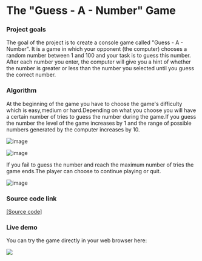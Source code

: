 # The "Guess - A - Number" Game

### Project goals
The goal of the project is to create a console game called "Guess - A - Number". It is a game in which your opponent (the computer) chooses a random number between 1 and 100 and your task is to guess this number. After each number you enter, the computer will give you a hint of whether the number is greater or less than the number you selected until you guess the correct number.

### Algorithm
At the beginning of the game you have to choose the game's difficulty which is easy,medium or hard.Depending on what you choose you will have a certain number of tries to guess the number during the game.If you guess the number the level of the game increases by 1 and the range of possible numbers generated by the computer increases by 10.

![image](https://github.com/viktorpetrov1997/Guess-A-Number/assets/126717931/da9f6387-60bb-4785-9e2a-f648c80dc163)

![image](https://github.com/viktorpetrov1997/Guess-A-Number/assets/126717931/0018a00a-5594-481c-9123-eef65a7761e1)

If you fail to guess the number and reach the maximum number of tries the game ends.The player can choose to continue playing or quit.

![image](https://github.com/viktorpetrov1997/Guess-A-Number/assets/126717931/a7d76b2f-4484-42b0-a5bb-450ca34b18bc)

### Source code link
<a href="https://github.com/viktorpetrov1997/GuessANumber/blob/main/GuessANumber.java">[Source code]</a>

### Live demo
You can try the game directly in your web browser here:

<a href="https://replit.com/@viktorpetrov97/GuessANumber#Main.java"><img src="https://user-images.githubusercontent.com/126717931/225294192-bf3034ab-5ec5-44c8-9417-aa47cd339ff9.png"></a>


